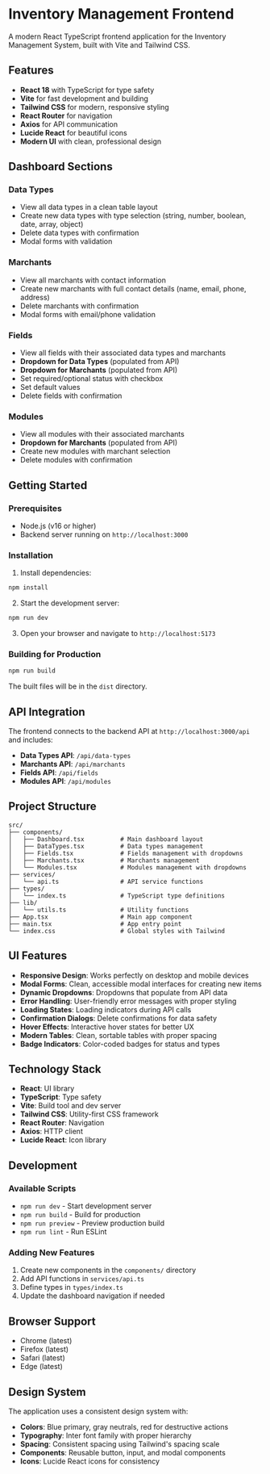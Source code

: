 # Inventory Management Frontend

A modern React TypeScript frontend application for the Inventory Management System, built with Vite and Tailwind CSS.

## Features

- **React 18** with TypeScript for type safety
- **Vite** for fast development and building
- **Tailwind CSS** for modern, responsive styling
- **React Router** for navigation
- **Axios** for API communication
- **Lucide React** for beautiful icons
- **Modern UI** with clean, professional design

## Dashboard Sections

### Data Types
- View all data types in a clean table layout
- Create new data types with type selection (string, number, boolean, date, array, object)
- Delete data types with confirmation
- Modal forms with validation

### Marchants
- View all marchants with contact information
- Create new marchants with full contact details (name, email, phone, address)
- Delete marchants with confirmation
- Modal forms with email/phone validation

### Fields
- View all fields with their associated data types and marchants
- **Dropdown for Data Types** (populated from API)
- **Dropdown for Marchants** (populated from API)
- Set required/optional status with checkbox
- Set default values
- Delete fields with confirmation

### Modules
- View all modules with their associated marchants
- **Dropdown for Marchants** (populated from API)
- Create new modules with marchant selection
- Delete modules with confirmation

## Getting Started

### Prerequisites

- Node.js (v16 or higher)
- Backend server running on `http://localhost:3000`

### Installation

1. Install dependencies:
```bash
npm install
```

2. Start the development server:
```bash
npm run dev
```

3. Open your browser and navigate to `http://localhost:5173`

### Building for Production

```bash
npm run build
```

The built files will be in the `dist` directory.

## API Integration

The frontend connects to the backend API at `http://localhost:3000/api` and includes:

- **Data Types API**: `/api/data-types`
- **Marchants API**: `/api/marchants`
- **Fields API**: `/api/fields`
- **Modules API**: `/api/modules`

## Project Structure

```
src/
├── components/
│   ├── Dashboard.tsx          # Main dashboard layout
│   ├── DataTypes.tsx          # Data types management
│   ├── Fields.tsx             # Fields management with dropdowns
│   ├── Marchants.tsx          # Marchants management
│   └── Modules.tsx            # Modules management with dropdowns
├── services/
│   └── api.ts                 # API service functions
├── types/
│   └── index.ts               # TypeScript type definitions
├── lib/
│   └── utils.ts               # Utility functions
├── App.tsx                    # Main app component
├── main.tsx                   # App entry point
└── index.css                  # Global styles with Tailwind
```

## UI Features

- **Responsive Design**: Works perfectly on desktop and mobile devices
- **Modal Forms**: Clean, accessible modal interfaces for creating new items
- **Dynamic Dropdowns**: Dropdowns that populate from API data
- **Error Handling**: User-friendly error messages with proper styling
- **Loading States**: Loading indicators during API calls
- **Confirmation Dialogs**: Delete confirmations for data safety
- **Hover Effects**: Interactive hover states for better UX
- **Modern Tables**: Clean, sortable tables with proper spacing
- **Badge Indicators**: Color-coded badges for status and types

## Technology Stack

- **React**: UI library
- **TypeScript**: Type safety
- **Vite**: Build tool and dev server
- **Tailwind CSS**: Utility-first CSS framework
- **React Router**: Navigation
- **Axios**: HTTP client
- **Lucide React**: Icon library

## Development

### Available Scripts

- `npm run dev` - Start development server
- `npm run build` - Build for production
- `npm run preview` - Preview production build
- `npm run lint` - Run ESLint

### Adding New Features

1. Create new components in the `components/` directory
2. Add API functions in `services/api.ts`
3. Define types in `types/index.ts`
4. Update the dashboard navigation if needed

## Browser Support

- Chrome (latest)
- Firefox (latest)
- Safari (latest)
- Edge (latest)

## Design System

The application uses a consistent design system with:

- **Colors**: Blue primary, gray neutrals, red for destructive actions
- **Typography**: Inter font family with proper hierarchy
- **Spacing**: Consistent spacing using Tailwind's spacing scale
- **Components**: Reusable button, input, and modal components
- **Icons**: Lucide React icons for consistency
